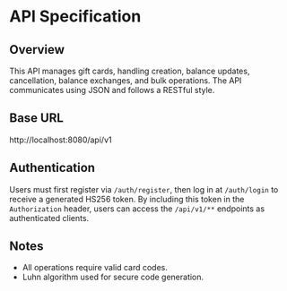 # API Specification

## Overview

This API manages gift cards, handling creation, balance updates, cancellation, balance exchanges, and bulk operations. The API communicates using JSON and follows a RESTful style.

## Base URL

http://localhost:8080/api/v1

## Authentication

Users must first register via `/auth/register`, then log in at `/auth/login` to receive a generated HS256 token.
By including this token in the `Authorization` header, users can access the `/api/v1/**` endpoints as authenticated clients.  

## Notes

- All operations require valid card codes.
- Luhn algorithm used for secure code generation.